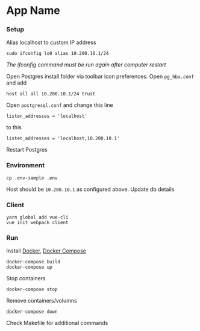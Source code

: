 # App Name

### Setup

Alias localhost to custom IP address

```
sudo ifconfig lo0 alias 10.200.10.1/24
```

_The ifconfig command must be run again after computer restart_

Open Postgres install folder via toolbar icon preferences.  Open `pg_hba.conf` and add

```
host all all 10.200.10.1/24 trust
```

Open `postgresql.conf` and change this line

```
listen_addresses = 'localhost'
```

to this

```
listen_addresses = 'localhost,10.200.10.1'
```

Restart Postgres

### Environment

```
cp .env-sample .env
```

Host should be `10.200.10.1` as configured above.  Update db details

### Client

```
yarn global add vue-cli
vue init webpack client
```

### Run

Install <a href="https://docs.docker.com/engine/installation/" target="_blank">Docker</a>, <a href="https://docs.docker.com/compose/install/" target="_blank">Docker Compose</a>

```
docker-compose build
docker-compose up
```

Stop containers

```
docker-compose stop
```

Remove containers/volumns

```
docker-compose down
```

Check Makefile for additional commands
